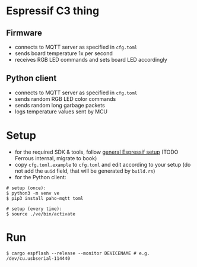# Espressif C3 thing
## Firmware
- connects to MQTT server as specified in `cfg.toml`
- sends board temperature 1x per second
- receives RGB LED commands and sets board LED accordingly

## Python client
- connects to MQTT server as specified in `cfg.toml`
- sends random RGB LED color commands
- sends random long garbage packets
- logs temperature values sent by MCU

# Setup
- for the required SDK & tools, follow [general Espressif setup](https://ferroussystems.hackmd.io/gy-amApWTsK35hcUnxwXRQ#project-setup) (TODO Ferrous internal, migrate to book)
- copy `cfg.toml.example` to `cfg.toml` and edit according to your setup (do not add the `uuid` field, that will be generated by `build.rs`)
- for the Python client:
```shell
# setup (once):
$ python3 -m venv ve
$ pip3 install paho-mqtt toml

# setup (every time):
$ source ./ve/bin/activate
```

# Run
```shell
$ cargo espflash --release --monitor DEVICENAME # e.g. /dev/cu.usbserial-114440
```
